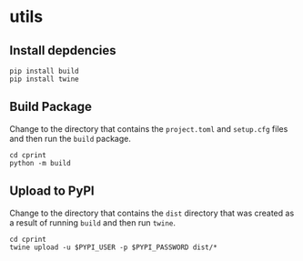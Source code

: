 # utils

## Install depdencies
```shell
pip install build
pip install twine
```

## Build Package
Change to the directory that contains the `project.toml` and `setup.cfg` files and then run the `build` package.

```shell
cd cprint
python -m build
```

## Upload to PyPI
Change to the directory that contains the `dist` directory that was created as a result of running `build` and then run `twine`.

```shell
cd cprint
twine upload -u $PYPI_USER -p $PYPI_PASSWORD dist/*
```